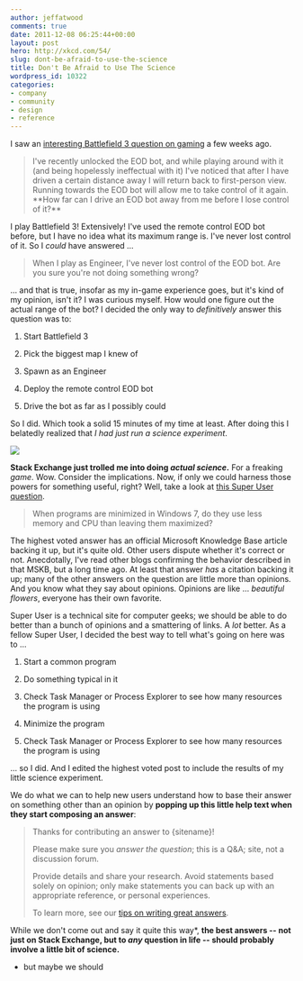 ```yaml
---
author: jeffatwood
comments: true
date: 2011-12-08 06:25:44+00:00
layout: post
hero: http://xkcd.com/54/
slug: dont-be-afraid-to-use-the-science
title: Don't Be Afraid to Use The Science
wordpress_id: 10322
categories:
- company
- community
- design
- reference
---
```



I saw an [interesting Battlefield 3 question on gaming](http://gaming.stackexchange.com/questions/37051/what-is-the-range-of-the-eod-bot) a few weeks ago. 





<blockquote>
I've recently unlocked the EOD bot, and while playing around with it (and being hopelessly ineffectual with it) I've noticed that after I have driven a certain distance away I will return back to first-person view. Running towards the EOD bot will allow me to take control of it again. **How far can I drive an EOD bot away from me before I lose control of it?**
</blockquote>





I play Battlefield 3! Extensively! I've used the remote control EOD bot before, but I have no idea what its maximum range is. I've never lost control of it. So I _could_ have answered ...





<blockquote>
When I play as Engineer, I've never lost control of the EOD bot. Are you sure you're not doing something wrong?
</blockquote>





... and that is true, insofar as my in-game experience goes, but it's kind of my opinion, isn't it? I was curious myself. How would one figure out the actual range of the bot? I decided the only way to _definitively_ answer this question was to:







  1. Start Battlefield 3

  2. Pick the biggest map I knew of

  3. Spawn as an Engineer

  4. Deploy the remote control EOD bot

  5. Drive the bot as far as I possibly could




So I did. Which took a solid 15 minutes of my time at least. After doing this I belatedly realized that _I had just run a science experiment_. 



[![](http://blog.stackoverflow.com/wp-content/uploads/science-it-works-bitches.png)](http://xkcd.com/54/)



**Stack Exchange just trolled me into doing _actual science_.** For a freaking _game_. Wow. Consider the implications. Now, if only we could harness those powers for something useful, right? Well, take a look at [this Super User question](http://superuser.com/questions/364949/does-a-computer-use-less-resources-when-programs-are-minimized). 





<blockquote>
When programs are minimized in Windows 7, do they use less memory and CPU than leaving them maximized?
</blockquote>





The highest voted answer has an official Microsoft Knowledge Base article backing it up, but it's quite old. Other users dispute whether it's correct or not. Anecdotally, I've read other blogs confirming the behavior described in that MSKB, but a long time ago. At least that answer _has_ a citation backing it up; many of the other answers on the question are little more than opinions. And you know what they say about opinions. Opinions are like ... _beautiful flowers_, everyone has their own favorite. 







Super User is a technical site for computer geeks; we should be able to do better than a bunch of opinions and a smattering of links. A _lot_ better. As a fellow Super User, I decided the best way to tell what's going on here was to ...







  1. Start a common program

  2. Do something typical in it

  3. Check Task Manager or Process Explorer to see how many resources the program is using

  4. Minimize the program

  5. Check Task Manager or Process Explorer to see how many resources the program is using




... so I did. And I edited the highest voted post to include the results of my little science experiment.



We do what we can to help new users understand how to base their answer on something other than an opinion by **popping up this little help text when they start composing an answer**:





<blockquote>
Thanks for contributing an answer to {sitename}!

> 
> 
Please make sure you _answer the question_; this is a Q&A; site, not a discussion forum.

> 
> 
Provide details and share your research. Avoid statements based solely on opinion; only make statements you can back up with an appropriate reference, or personal experiences.

> 
> 
To learn more, see our [tips on writing great answers](http://superuser.com/questions/how-to-answer).
</blockquote>





While we don't come out and say it quite this way*, **the best answers -- not just on Stack Exchange, but to _any_ question in life -- should probably involve a little bit of science.** 



* but maybe we should


